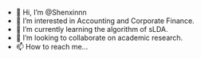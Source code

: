 - 👋 Hi, I’m @Shenxinnn
- 👀 I’m interested in Accounting and Corporate Finance.
- 🌱 I’m currently learning the algorithm of sLDA.
- 💞️ I’m looking to collaborate on academic research.
- 📫 How to reach me...

<!---
Shenxinnn/Shenxinnn is a ✨ special ✨ repository because its `README.md` (this file) appears on your GitHub profile.
You can click the Preview link to take a look at your changes.
--->
